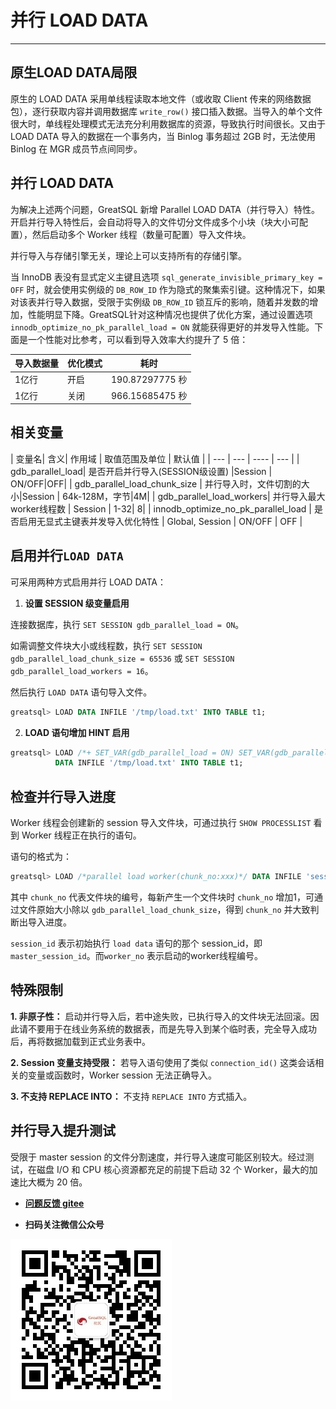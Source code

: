 # 并行 LOAD DATA
---

## 原生LOAD DATA局限

原生的 LOAD DATA 采用单线程读取本地文件（或收取 Client 传来的网络数据包），逐行获取内容并调用数据库 `write_row()` 接口插入数据。当导入的单个文件很大时，单线程处理模式无法充分利用数据库的资源，导致执行时间很长。又由于 LOAD DATA 导入的数据在一个事务内，当 Binlog 事务超过 2GB 时，无法使用 Binlog 在 MGR 成员节点间同步。

## 并行 LOAD DATA

为解决上述两个问题，GreatSQL 新增 Parallel LOAD DATA（并行导入）特性。开启并行导入特性后，会自动将导入的文件切分文件成多个小块（块大小可配置），然后启动多个 Worker 线程（数量可配置）导入文件块。

并行导入与存储引擎无关，理论上可以支持所有的存储引擎。

当 InnoDB 表没有显式定义主键且选项 `sql_generate_invisible_primary_key = OFF` 时，就会使用实例级的 `DB_ROW_ID` 作为隐式的聚集索引键。这种情况下，如果对该表并行导入数据，受限于实例级 `DB_ROW_ID` 锁互斥的影响，随着并发数的增加，性能明显下降。GreatSQL针对这种情况也提供了优化方案，通过设置选项 `innodb_optimize_no_pk_parallel_load = ON` 就能获得更好的并发导入性能。下面是一个性能对比参考，可以看到导入效率大约提升了 5 倍：


| 导入数据量 | 优化模式 | 耗时 |
|----| --- | ---|
| 1亿行 |  开启 | 190.87297775 秒 |
| 1亿行 | 关闭 | 966.15685475 秒 |

## 相关变量

| 变量名| 含义| 作用域 | 取值范围及单位 | 默认值 |
| --- | --- | ---- | --- |
| gdb_parallel_load| 是否开启并行导入(SESSION级设置) |Session | ON/OFF|OFF|
| gdb_parallel_load_chunk_size | 并行导入时，文件切割的大小|Session | 64k-128M，字节|4M|
| gdb_parallel_load_workers| 并行导入最大worker线程数 | Session | 1-32| 8|
| innodb_optimize_no_pk_parallel_load | 是否启用无显式主键表并发导入优化特性 | Global, Session | ON/OFF | OFF |

## 启用并行`LOAD DATA`

可采用两种方式启用并行 LOAD DATA：

1. **设置 SESSION 级变量启用**

连接数据库，执行 `SET SESSION gdb_parallel_load = ON`。

如需调整文件块大小或线程数，执行 `SET SESSION gdb_parallel_load_chunk_size = 65536` 或 `SET SESSION gdb_parallel_load_workers = 16`。

然后执行 `LOAD DATA` 语句导入文件。

```sql
greatsql> LOAD DATA INFILE '/tmp/load.txt' INTO TABLE t1;
```

2. **LOAD 语句增加 HINT 启用**

```sql
greatsql> LOAD /*+ SET_VAR(gdb_parallel_load = ON) SET_VAR(gdb_parallel_load_chunk_size = 65536) SET_VAR(gdb_parallel_load_workers = 16) */
          DATA INFILE '/tmp/load.txt' INTO TABLE t1;
```

## 检查并行导入进度

Worker 线程会创建新的 session 导入文件块，可通过执行 `SHOW PROCESSLIST` 看到 Worker 线程正在执行的语句。

语句的格式为：

```sql
greatsql> LOAD /*parallel load worker(chunk_no:xxx)*/ DATA INFILE 'session_id:worker_no' INTO ...
```

其中 `chunk_no` 代表文件块的编号，每新产生一个文件块时 `chunk_no` 增加1，可通过文件原始大小除以 `gdb_parallel_load_chunk_size`，得到 `chunk_no` 并大致判断出导入进度。

`session_id` 表示初始执行 `load data` 语句的那个 session_id，即 `master_session_id`。而`worker_no` 表示启动的worker线程编号。

## 特殊限制

**1. 非原子性：**  启动并行导入后，若中途失败，已执行导入的文件块无法回滚。因此请不要用于在线业务系统的数据表，而是先导入到某个临时表，完全导入成功后，再将数据加载到正式业务表中。

**2. Session 变量支持受限：** 若导入语句使用了类似 `connection_id()` 这类会话相关的变量或函数时，Worker session 无法正确导入。

**3. 不支持 REPLACE INTO：** 不支持 `REPLACE INTO` 方式插入。

## 并行导入提升测试

受限于 master session 的文件分割速度，并行导入速度可能区别较大。经过测试，在磁盘 I/O 和 CPU 核心资源都充足的前提下启动 32 个 Worker，最大的加速比大概为 20 倍。


- **[问题反馈 gitee](https://gitee.com/GreatSQL/GreatSQL-Manual/issues)**

- **扫码关注微信公众号**

![greatsql-wx](../greatsql-wx.jpg)
